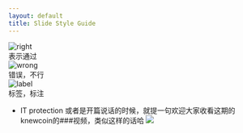 ```yaml
---
layout: default
title: Slide Style Guide
---
```

<div class="ss-guide">
	<div class="ss-part">
		<img class="ss-part-img" src="http://peterpic.qiniudn.com/slide-right.png" alt="right">
		<div class="ss-part-desc">表示通过</div>
	</div>	
	<div class="ss-part">
		<img class="ss-part-img" src="http://peterpic.qiniudn.com/slide-wrong.png" alt="wrong">
		<div class="ss-part-desc">错误，不行</div>
	</div>	
	<div class="ss-part">
		<img class="ss-part-img" src="http://peterpic.qiniudn.com/slide-label.png" alt="label">
		<div class="ss-part-desc">标签，标注</div>
  </div>
</div>

- IT protection
  或者是开篇说话的时候，就提一句欢迎大家收看这期的knewcoin的###视频，类似这样的话哈
  ![](http://peterpic.qiniudn.com/knewcoin.png)
